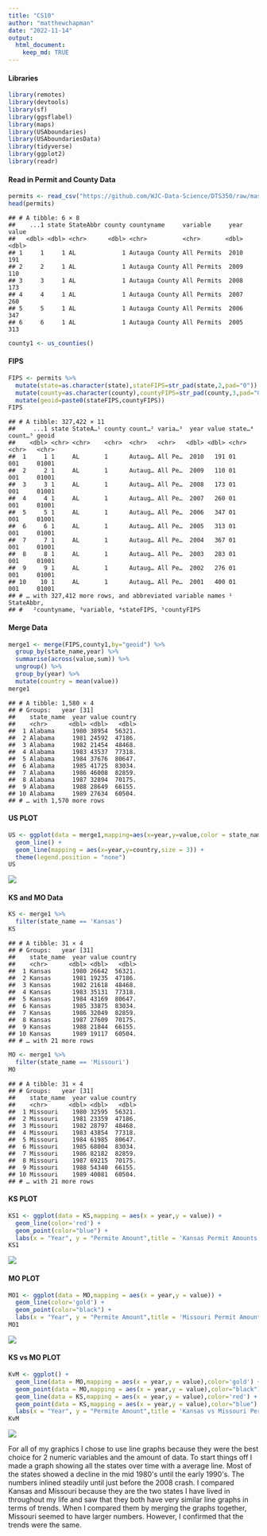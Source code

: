 ```yaml
---
title: "CS10"
author: "matthewchapman"
date: "2022-11-14"
output: 
  html_document:
    keep_md: TRUE
---
```




#### Libraries

```r
library(remotes)
library(devtools)
library(sf)
library(ggsflabel)
library(maps)
library(USAboundaries)
library(USAboundariesData)
library(tidyverse)
library(ggplot2)
library(readr)
```

#### Read in Permit and County Data

```r
permits <- read_csv("https://github.com/WJC-Data-Science/DTS350/raw/master/permits.csv")
head(permits)
```

```
## # A tibble: 6 × 8
##    ...1 state StateAbbr county countyname     variable     year value
##   <dbl> <dbl> <chr>      <dbl> <chr>          <chr>       <dbl> <dbl>
## 1     1     1 AL             1 Autauga County All Permits  2010   191
## 2     2     1 AL             1 Autauga County All Permits  2009   110
## 3     3     1 AL             1 Autauga County All Permits  2008   173
## 4     4     1 AL             1 Autauga County All Permits  2007   260
## 5     5     1 AL             1 Autauga County All Permits  2006   347
## 6     6     1 AL             1 Autauga County All Permits  2005   313
```

```r
county1 <- us_counties()
```

#### FIPS

```r
FIPS <- permits %>%
  mutate(state=as.character(state),stateFIPS=str_pad(state,2,pad="0")) %>%
  mutate(county=as.character(county),countyFIPS=str_pad(county,3,pad="0")) %>%
  mutate(geoid=paste0(stateFIPS,countyFIPS))
FIPS
```

```
## # A tibble: 327,422 × 11
##     ...1 state StateA…¹ county count…² varia…³  year value state…⁴ count…⁵ geoid
##    <dbl> <chr> <chr>    <chr>  <chr>   <chr>   <dbl> <dbl> <chr>   <chr>   <chr>
##  1     1 1     AL       1      Autaug… All Pe…  2010   191 01      001     01001
##  2     2 1     AL       1      Autaug… All Pe…  2009   110 01      001     01001
##  3     3 1     AL       1      Autaug… All Pe…  2008   173 01      001     01001
##  4     4 1     AL       1      Autaug… All Pe…  2007   260 01      001     01001
##  5     5 1     AL       1      Autaug… All Pe…  2006   347 01      001     01001
##  6     6 1     AL       1      Autaug… All Pe…  2005   313 01      001     01001
##  7     7 1     AL       1      Autaug… All Pe…  2004   367 01      001     01001
##  8     8 1     AL       1      Autaug… All Pe…  2003   283 01      001     01001
##  9     9 1     AL       1      Autaug… All Pe…  2002   276 01      001     01001
## 10    10 1     AL       1      Autaug… All Pe…  2001   400 01      001     01001
## # … with 327,412 more rows, and abbreviated variable names ¹​StateAbbr,
## #   ²​countyname, ³​variable, ⁴​stateFIPS, ⁵​countyFIPS
```

#### Merge Data

```r
merge1 <- merge(FIPS,county1,by="geoid") %>%
  group_by(state_name,year) %>%
  summarise(across(value,sum)) %>%
  ungroup() %>%
  group_by(year) %>%
  mutate(country = mean(value))
merge1
```

```
## # A tibble: 1,580 × 4
## # Groups:   year [31]
##    state_name  year value country
##    <chr>      <dbl> <dbl>   <dbl>
##  1 Alabama     1980 38954  56321.
##  2 Alabama     1981 24592  47186.
##  3 Alabama     1982 21454  48468.
##  4 Alabama     1983 43537  77318.
##  5 Alabama     1984 37676  80647.
##  6 Alabama     1985 41725  83034.
##  7 Alabama     1986 46008  82859.
##  8 Alabama     1987 32894  70175.
##  9 Alabama     1988 28649  66155.
## 10 Alabama     1989 27634  60504.
## # … with 1,570 more rows
```

#### US PLOT

```r
US <- ggplot(data = merge1,mapping=aes(x=year,y=value,color = state_name)) +
  geom_line() +
  geom_line(mapping = aes(x=year,y=country,size = 3)) +
  theme(legend.position = "none")
US
```

![](CS10_files/figure-html/unnamed-chunk-5-1.png)<!-- -->

#### KS and MO Data

```r
KS <- merge1 %>%
  filter(state_name == 'Kansas')
KS
```

```
## # A tibble: 31 × 4
## # Groups:   year [31]
##    state_name  year value country
##    <chr>      <dbl> <dbl>   <dbl>
##  1 Kansas      1980 26642  56321.
##  2 Kansas      1981 19235  47186.
##  3 Kansas      1982 21618  48468.
##  4 Kansas      1983 35131  77318.
##  5 Kansas      1984 43169  80647.
##  6 Kansas      1985 33875  83034.
##  7 Kansas      1986 32049  82859.
##  8 Kansas      1987 27609  70175.
##  9 Kansas      1988 21844  66155.
## 10 Kansas      1989 19117  60504.
## # … with 21 more rows
```

```r
MO <- merge1 %>%
  filter(state_name == 'Missouri')
MO
```

```
## # A tibble: 31 × 4
## # Groups:   year [31]
##    state_name  year value country
##    <chr>      <dbl> <dbl>   <dbl>
##  1 Missouri    1980 32595  56321.
##  2 Missouri    1981 23359  47186.
##  3 Missouri    1982 28797  48468.
##  4 Missouri    1983 43854  77318.
##  5 Missouri    1984 61985  80647.
##  6 Missouri    1985 68004  83034.
##  7 Missouri    1986 82182  82859.
##  8 Missouri    1987 69215  70175.
##  9 Missouri    1988 54340  66155.
## 10 Missouri    1989 40081  60504.
## # … with 21 more rows
```

#### KS PLOT

```r
KS1 <- ggplot(data = KS,mapping = aes(x = year,y = value)) +
  geom_line(color='red') +
  geom_point(color="blue") +
  labs(x = "Year", y = "Permite Amount",title = 'Kansas Permit Amounts')
KS1
```

![](CS10_files/figure-html/unnamed-chunk-7-1.png)<!-- -->

#### MO PLOT

```r
MO1 <- ggplot(data = MO,mapping = aes(x = year,y = value)) +
  geom_line(color='gold') +
  geom_point(color="black") +
  labs(x = "Year", y = "Permite Amount",title = 'Missouri Permit Amounts')
MO1
```

![](CS10_files/figure-html/unnamed-chunk-8-1.png)<!-- -->

#### KS vs MO PLOT

```r
KvM <- ggplot() +
  geom_line(data = MO,mapping = aes(x = year,y = value),color='gold') +
  geom_point(data = MO,mapping = aes(x = year,y = value),color="black") +
  geom_line(data = KS,mapping = aes(x = year,y = value),color='red') +
  geom_point(data = KS,mapping = aes(x = year,y = value),color="blue") +
  labs(x = "Year", y = "Permite Amount",title = 'Kansas vs Missouri Permit Amounts')
KvM
```

![](CS10_files/figure-html/unnamed-chunk-9-1.png)<!-- -->

For all of my graphics I chose to use line graphs because they were the best choice for 2 numeric variables and the amount of data. To start things off I made a graph showing all the states over time with a average line. Most of the states showed a decline in the mid 1980's until the early 1990's. The numbers inlined steadily until just before the 2008 crash. I compared Kansas and Missouri because they are the two states I have lived in throughout my life and saw that they both have very similar line graphs in terms of trends. When I compared them by merging the graphs together, Missouri seemed to have larger numbers. However, I confirmed that the trends were the same.
